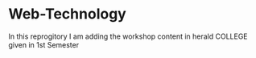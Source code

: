 # Web-Technology
In this reprogitory I am adding the workshop content in herald COLLEGE given in 1st Semester

